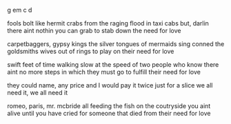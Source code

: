 g em c d

fools bolt like hermit crabs
from the raging flood in taxi cabs
but, darlin there aint nothin you can grab
to stab down the need for love

carpetbaggers, gypsy kings
the silver tongues of mermaids sing
conned the goldsmiths wives out of rings
to play on their need for love

swift feet of time walking slow
at the speed of two people who know
there aint no more steps in which they must go
to fulfill their need for love

they could name, any price
and I would pay it twice
just for a slice
we all need it, we all need it

romeo, paris, mr. mcbride
all feeding the fish on the coutryside
you aint alive until you have cried for 
someone that died from their need for love
